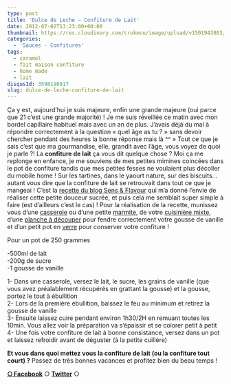 ```yaml
---
type: post
title: 'Dulce de Leche – Confiture de Lait'
date: 2012-07-02T13:23:00+00:00
thumbnail: https://res.cloudinary.com/crokmou/image/upload/v1501943803/20120611_dulce_de_leche_confiture_de_lait_0028.jpg
categories: 
  - 'Sauces - Confitures'
tags: 
  - caramel
  - fait maison confiture
  - home made
  - lait
disqusId: 3598190917
slug: dulce-de-leche-confiture-de-lait
---
```


Ça y est, aujourd’hui je suis majeure, enfin une grande majeure (oui parce que 21 c’est une grande majorité) ! Je me suis réveillée ce matin avec mon bordel capillaire habituel mais avec un an de plus. J’avais déjà du mal à répondre correctement à la question « quel âge as tu ? » sans devoir chercher pendant des heures la bonne réponse mais là ^^ » Tout ce que je sais c’est que ma gourmandise, elle, grandit avec l’âge, vous voyez de quoi je parle ?! La **confiture de lait** ça vous dit quelque chose ? Moi ça me replonge en enfance, je me souviens de mes petites mimines coincées dans le pot de confiture tandis que mes petites fesses ne voulaient plus décoller du mobile home ! Sur les tartines, dans le yaourt nature, sur des biscuits… autant vous dire que la confiture de lait se retrouvait dans tout ce que je mangeai ! C’est la [recette du blog Sens & Flavour](http://sensandflavour.blogspot.be/2012/06/dulce-de-leche-mi-amor.html) qui m’a donné l’envie de réaliser cette petite douceur sucrée, et puis cela me semblait super simple à faire (est d’ailleurs c’est le cas) ! Pour la réalisation de la recette, munissez vous d’une [casserole](http://www.rueducommerce.fr/m/pl/malid:115) ou d’une petite [marmite](http://www.rueducommerce.fr/m/pl/malid:15123302), de votre [cuisinière mixte](http://www.rueducommerce.fr/index/cuisiniere%20mixte), d’une [planche à découper](http://www.rueducommerce.fr/m/pl/malid:4820408) pour fendre correctement votre gousse de vanille et d’un petit pot en [verre](http://www.rueducommerce.fr/m/pl/malid:4769908) pour conserver votre confiture !

Pour un pot de 250 grammes

-500ml de lait  
-200g de sucre  
-1 gousse de vanille

1- Dans une casserole, versez le lait, le sucre, les grains de vanille (que vous avez préalablement récupérés en grattant la gousse) et la gousse, portez le tout à ébullition  
2- Lors de la première ébullition, baissez le feu au minimum et retirez la gousse de vanille  
3- Ensuite laissez cuire pendant environ 1h30/2H en remuant toutes les 10min. Vous allez voir la préparation va s’épaissir et se colorer petit à petit  
4- Une fois votre confiture de lait à bonne consistance, versez dans un pot et laissez refroidir avant de déguster (à la petite cuillère)

**Et vous dans quoi mettez vous la confiture de lait (ou la confiture tout court) ?** Passez de très bonnes vacances et profitez bien du beau temps !

[**○<span style="font-size: xx-small; margin: 0px; outline: 0px; padding: 0px;"><span style="font-family: Arial, Helvetica, sans-serif; margin: 0px; outline: 0px; padding: 0px;"> </span></span>Facebook**](https://www.facebook.com/pages/CroKMou/148093255259077) ○ [**Twitter**](https://twitter.com/Crokmou) ○